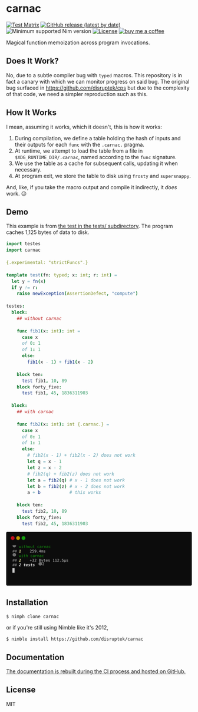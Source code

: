 # carnac

[![Test Matrix](https://github.com/disruptek/carnac/workflows/CI/badge.svg)](https://github.com/disruptek/carnac/actions?query=workflow%3ACI)
[![GitHub release (latest by date)](https://img.shields.io/github/v/release/disruptek/carnac?style=flat)](https://github.com/disruptek/carnac/releases/latest)
![Minimum supported Nim version](https://img.shields.io/badge/nim-1.5.1%2B-informational?style=flat&logo=nim)
[![License](https://img.shields.io/github/license/disruptek/carnac?style=flat)](#license)
[![buy me a coffee](https://img.shields.io/badge/donate-buy%20me%20a%20coffee-orange.svg)](https://www.buymeacoffee.com/disruptek)

Magical function memoization across program invocations.

## Does It Work?

No, due to a subtle compiler bug with `typed` macros. This repository is in
fact a canary with which we can monitor progress on said bug.  The original
bug surfaced in https://github.com/disruptek/cps but due to the complexity
of that code, we need a simpler reproduction such as this.

## How It Works

I mean, assuming it works, which it doesn't, this is how it works:

1. During compilation, we define a table holding the hash of inputs and
their outputs for each `func` with the `.carnac.` pragma.
1. At runtime, we attempt to load the table from a file in
`$XDG_RUNTIME_DIR/.carnac`, named according to the `func` signature.
1. We use the table as a cache for subsequent calls, updating it when necessary.
1. At program exit, we store the table to disk using `frosty` and `supersnappy`.

And, like, if you take the macro output and compile it indirectly, it _does_
work. 😉

## Demo

This example is from [the test in the tests/
subdirectory](https://github.com/disruptek/carnac/blob/master/tests/test.nim).
The program caches 1,125 bytes of data to disk.

```nim
import testes
import carnac

{.experimental: "strictFuncs".}

template test(fn: typed; x: int; r: int) =
  let y = fn(x)
  if y != r:
    raise newException(AssertionDefect, "compute")

testes:
  block:
    ## without carnac

    func fib1(x: int): int =
      case x
      of 0: 1
      of 1: 1
      else:
        fib1(x - 1) + fib1(x - 2)

    block ten:
      test fib1, 10, 89
    block forty_five:
      test fib1, 45, 1836311903

  block:
    ## with carnac

    func fib2(x: int): int {.carnac.} =
      case x
      of 0: 1
      of 1: 1
      else:
        # fib2(x - 1) + fib2(x - 2) does not work
        let q = x - 1
        let z = x - 2
        # fib2(q) + fib2(z) does not work
        let a = fib2(q) # x - 1 does not work
        let b = fib2(z) # x - 2 does not work
        a + b           # this works

    block ten:
      test fib2, 10, 89
    block forty_five:
      test fib2, 45, 1836311903
```

![demo](docs/demo.svg "demo")

## Installation

```
$ nimph clone carnac
```
or if you're still using Nimble like it's 2012,
```
$ nimble install https://github.com/disruptek/carnac
```

## Documentation

[The documentation is rebuilt during the CI process and hosted on
GitHub.](https://disruptek.github.io/carnac/carnac.html)

## License
MIT

